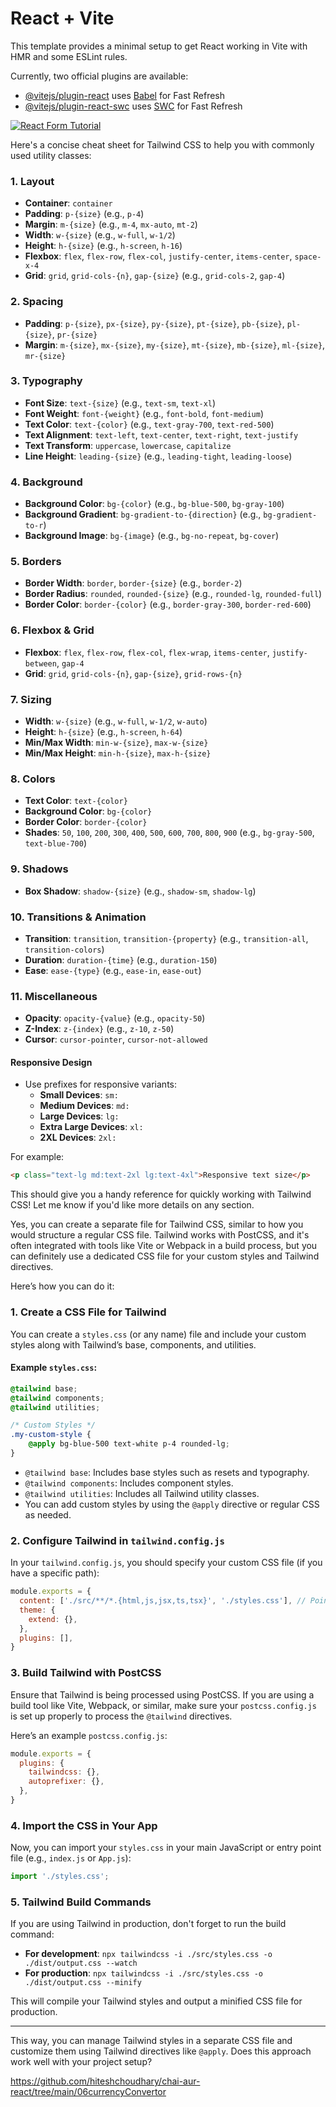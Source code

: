 # React + Vite

This template provides a minimal setup to get React working in Vite with HMR and some ESLint rules.

Currently, two official plugins are available:

- [@vitejs/plugin-react](https://github.com/vitejs/vite-plugin-react/blob/main/packages/plugin-react/README.md) uses [Babel](https://babeljs.io/) for Fast Refresh
- [@vitejs/plugin-react-swc](https://github.com/vitejs/vite-plugin-react-swc) uses [SWC](https://swc.rs/) for Fast Refresh


[![React Form Tutorial](https://img.youtube.com/vi/AFDYnd-XPa8/0.jpg)](https://youtu.be/AFDYnd-XPa8?si=4BkpFrTzMZaN5xbs)

Here's a concise cheat sheet for Tailwind CSS to help you with commonly used utility classes:

### **1. Layout**
- **Container**: `container`
- **Padding**: `p-{size}` (e.g., `p-4`)
- **Margin**: `m-{size}` (e.g., `m-4`, `mx-auto`, `mt-2`)
- **Width**: `w-{size}` (e.g., `w-full`, `w-1/2`)
- **Height**: `h-{size}` (e.g., `h-screen`, `h-16`)
- **Flexbox**: `flex`, `flex-row`, `flex-col`, `justify-center`, `items-center`, `space-x-4`
- **Grid**: `grid`, `grid-cols-{n}`, `gap-{size}` (e.g., `grid-cols-2`, `gap-4`)

### **2. Spacing**
- **Padding**: `p-{size}`, `px-{size}`, `py-{size}`, `pt-{size}`, `pb-{size}`, `pl-{size}`, `pr-{size}`
- **Margin**: `m-{size}`, `mx-{size}`, `my-{size}`, `mt-{size}`, `mb-{size}`, `ml-{size}`, `mr-{size}`

### **3. Typography**
- **Font Size**: `text-{size}` (e.g., `text-sm`, `text-xl`)
- **Font Weight**: `font-{weight}` (e.g., `font-bold`, `font-medium`)
- **Text Color**: `text-{color}` (e.g., `text-gray-700`, `text-red-500`)
- **Text Alignment**: `text-left`, `text-center`, `text-right`, `text-justify`
- **Text Transform**: `uppercase`, `lowercase`, `capitalize`
- **Line Height**: `leading-{size}` (e.g., `leading-tight`, `leading-loose`)

### **4. Background**
- **Background Color**: `bg-{color}` (e.g., `bg-blue-500`, `bg-gray-100`)
- **Background Gradient**: `bg-gradient-to-{direction}` (e.g., `bg-gradient-to-r`)
- **Background Image**: `bg-{image}` (e.g., `bg-no-repeat`, `bg-cover`)

### **5. Borders**
- **Border Width**: `border`, `border-{size}` (e.g., `border-2`)
- **Border Radius**: `rounded`, `rounded-{size}` (e.g., `rounded-lg`, `rounded-full`)
- **Border Color**: `border-{color}` (e.g., `border-gray-300`, `border-red-600`)

### **6. Flexbox & Grid**
- **Flexbox**: `flex`, `flex-row`, `flex-col`, `flex-wrap`, `items-center`, `justify-between`, `gap-4`
- **Grid**: `grid`, `grid-cols-{n}`, `gap-{size}`, `grid-rows-{n}`

### **7. Sizing**
- **Width**: `w-{size}` (e.g., `w-full`, `w-1/2`, `w-auto`)
- **Height**: `h-{size}` (e.g., `h-screen`, `h-64`)
- **Min/Max Width**: `min-w-{size}`, `max-w-{size}`
- **Min/Max Height**: `min-h-{size}`, `max-h-{size}`

### **8. Colors**
- **Text Color**: `text-{color}`
- **Background Color**: `bg-{color}`
- **Border Color**: `border-{color}`
- **Shades**: `50`, `100`, `200`, `300`, `400`, `500`, `600`, `700`, `800`, `900` (e.g., `bg-gray-500`, `text-blue-700`)

### **9. Shadows**
- **Box Shadow**: `shadow-{size}` (e.g., `shadow-sm`, `shadow-lg`)

### **10. Transitions & Animation**
- **Transition**: `transition`, `transition-{property}` (e.g., `transition-all`, `transition-colors`)
- **Duration**: `duration-{time}` (e.g., `duration-150`)
- **Ease**: `ease-{type}` (e.g., `ease-in`, `ease-out`)

### **11. Miscellaneous**
- **Opacity**: `opacity-{value}` (e.g., `opacity-50`)
- **Z-Index**: `z-{index}` (e.g., `z-10`, `z-50`)
- **Cursor**: `cursor-pointer`, `cursor-not-allowed`

#### **Responsive Design**
- Use prefixes for responsive variants:
  - **Small Devices**: `sm:`
  - **Medium Devices**: `md:`
  - **Large Devices**: `lg:`
  - **Extra Large Devices**: `xl:`
  - **2XL Devices**: `2xl:`

For example:
```html
<p class="text-lg md:text-2xl lg:text-4xl">Responsive text size</p>
```

This should give you a handy reference for quickly working with Tailwind CSS! Let me know if you'd like more details on any section.

Yes, you can create a separate file for Tailwind CSS, similar to how you would structure a regular CSS file. Tailwind works with PostCSS, and it's often integrated with tools like Vite or Webpack in a build process, but you can definitely use a dedicated CSS file for your custom styles and Tailwind directives.

Here’s how you can do it:

### **1. Create a CSS File for Tailwind**
You can create a `styles.css` (or any name) file and include your custom styles along with Tailwind’s base, components, and utilities.

#### Example `styles.css`:
```css
@tailwind base;
@tailwind components;
@tailwind utilities;

/* Custom Styles */
.my-custom-style {
    @apply bg-blue-500 text-white p-4 rounded-lg;
}
```

- `@tailwind base`: Includes base styles such as resets and typography.
- `@tailwind components`: Includes component styles.
- `@tailwind utilities`: Includes all Tailwind utility classes.
- You can add custom styles by using the `@apply` directive or regular CSS as needed.

### **2. Configure Tailwind in `tailwind.config.js`**
In your `tailwind.config.js`, you should specify your custom CSS file (if you have a specific path):

```js
module.exports = {
  content: ['./src/**/*.{html,js,jsx,ts,tsx}', './styles.css'], // Point to your CSS file
  theme: {
    extend: {},
  },
  plugins: [],
}
```

### **3. Build Tailwind with PostCSS**
Ensure that Tailwind is being processed using PostCSS. If you are using a build tool like Vite, Webpack, or similar, make sure your `postcss.config.js` is set up properly to process the `@tailwind` directives.

Here’s an example `postcss.config.js`:

```js
module.exports = {
  plugins: {
    tailwindcss: {},
    autoprefixer: {},
  },
}
```

### **4. Import the CSS in Your App**
Now, you can import your `styles.css` in your main JavaScript or entry point file (e.g., `index.js` or `App.js`):

```js
import './styles.css';
```

### **5. Tailwind Build Commands**
If you are using Tailwind in production, don't forget to run the build command:

- **For development**: `npx tailwindcss -i ./src/styles.css -o ./dist/output.css --watch`
- **For production**: `npx tailwindcss -i ./src/styles.css -o ./dist/output.css --minify`

This will compile your Tailwind styles and output a minified CSS file for production.

---

This way, you can manage Tailwind styles in a separate CSS file and customize them using Tailwind directives like `@apply`. Does this approach work well with your project setup?

https://github.com/hiteshchoudhary/chai-aur-react/tree/main/06currencyConvertor